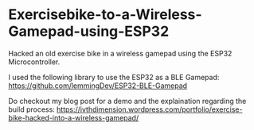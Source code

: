 # Exercisebike-to-a-Wireless-Gamepad-using-ESP32
Hacked an old exercise bike in a wireless gamepad using the ESP32 Microcontroller.

I used the following library to use the ESP32 as a BLE Gamepad: https://github.com/lemmingDev/ESP32-BLE-Gamepad

Do checkout my blog post for a demo and the explaination regarding the build process: https://ivthdimension.wordpress.com/portfolio/exercise-bike-hacked-into-a-wireless-gamepad/
